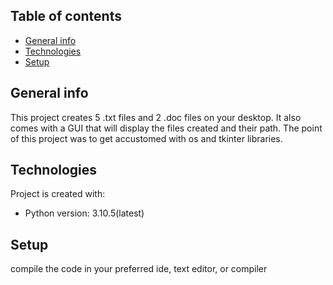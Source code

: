 ## Table of contents
* [General info](#general-info)
* [Technologies](#technologies)
* [Setup](#setup)

## General info
This project creates 5 .txt files and 2 .doc files on your desktop. 
It also comes with a GUI that will display the files created and their path.
The point of this project was to get accustomed with os and tkinter libraries.
	
## Technologies
Project is created with:
* Python version: 3.10.5(latest)
	
## Setup
compile the code in your preferred ide, text editor, or compiler

